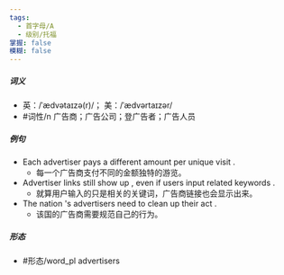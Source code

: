 ```yaml
---
tags:
  - 首字母/A
  - 级别/托福
掌握: false
模糊: false
---
```

##### 词义
- 英：/ˈædvətaɪzə(r)/； 美：/ˈædvərtaɪzər/
- #词性/n  广告商；广告公司；登广告者；广告人员
##### 例句
- Each advertiser pays a different amount per unique visit .
	- 每一个广告商支付不同的金额独特的游览。
- Advertiser links still show up , even if users input related keywords .
	- 就算用户输入的只是相关的关键词，广告商链接也会显示出来。
- The nation 's advertisers need to clean up their act .
	- 该国的广告商需要规范自己的行为。
##### 形态
- #形态/word_pl advertisers
